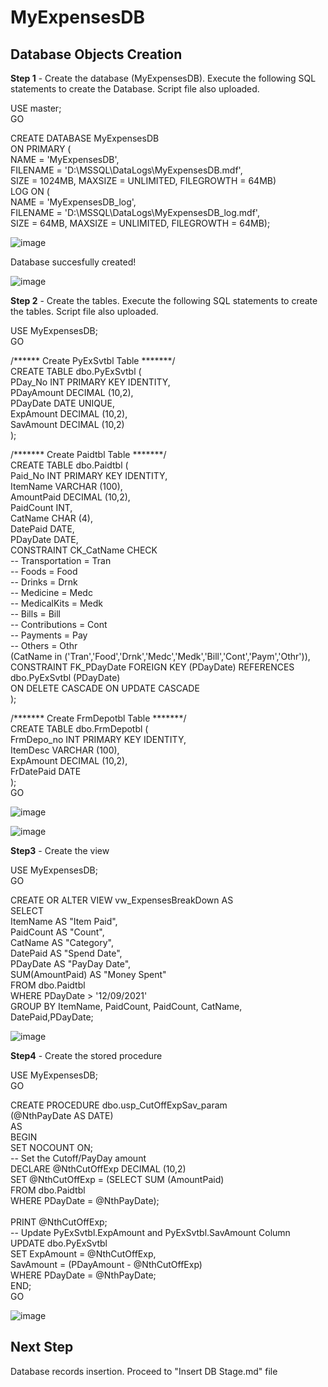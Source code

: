 # **MyExpensesDB**

**Database Objects Creation**
----------------------------------------------------------------------------------------------------------------------------------

**Step 1** - Create the database (MyExpensesDB). Execute the following SQL statements to create the Database. Script file also uploaded.

USE master;                                                  <br/>
GO

CREATE DATABASE MyExpensesDB                                  <br/>
ON PRIMARY (                                                  <br/>
    NAME = 'MyExpensesDB',                                    <br/>
    FILENAME = 'D:\MSSQL\DataLogs\MyExpensesDB.mdf',          <br/>
    SIZE = 1024MB, MAXSIZE = UNLIMITED, FILEGROWTH = 64MB)                                                            
LOG ON (                                                      <br/>
    NAME = 'MyExpensesDB_log',                                <br/>
    FILENAME = 'D:\MSSQL\DataLogs\MyExpensesDB_log.mdf',      <br/>
    SIZE = 64MB, MAXSIZE = UNLIMITED, FILEGROWTH = 64MB);     <br/>

![image](https://user-images.githubusercontent.com/95063830/157047148-bbbc9cdb-5dac-415f-84f1-14eaaea6d425.png)

Database succesfully created!

![image](https://user-images.githubusercontent.com/95063830/157047315-946e482d-0bb8-4054-83ac-6fe6ab01dfd9.png)


**Step 2** - Create the tables. Execute the following SQL statements to create the tables. Script file also uploaded.

USE MyExpensesDB;                                           <br/>
GO

/****** Create PyExSvtbl Table *******/                         <br/>
CREATE TABLE dbo.PyExSvtbl (                                    <br/>
    PDay_No     INT PRIMARY KEY IDENTITY,                                           
    PDayAmount	DECIMAL (10,2),                                 <br/>
    PDayDate    DATE UNIQUE,                                    <br/>
    ExpAmount	DECIMAL (10,2),                                 <br/>
    SavAmount	DECIMAL (10,2)                                  <br/>
);                                                              <br/>
                        
/******* Create Paidtbl Table *******/                          <br/>
CREATE TABLE dbo.Paidtbl (                                      <br/>
    Paid_No		INT PRIMARY KEY IDENTITY,                       <br/>
    ItemName	VARCHAR (100),                                  <br/>
    AmountPaid	DECIMAL (10,2),                                 <br/>
    PaidCount	INT,                                            <br/>
    CatName		CHAR (4),                                       <br/>
    DatePaid	DATE,                                           <br/>
    PDayDate	DATE,                                           <br/>
CONSTRAINT  CK_CatName CHECK                                    
     -- Transportation = Tran                                              
     -- Foods          = Food                                   <br/>
     -- Drinks         = Drnk                                   <br/>
     -- Medicine       = Medc                                      
     -- MedicalKits    = Medk                                   <br/>
     -- Bills          = Bill                                   <br/>
     -- Contributions  = Cont                                   <br/>
     -- Payments       = Pay                                    <br/> 
     -- Others         = Othr                                   <br/>
        (CatName in ('Tran','Food','Drnk','Medc','Medk','Bill','Cont','Paym','Othr')),  <br/>
CONSTRAINT FK_PDayDate FOREIGN KEY (PDayDate) REFERENCES dbo.PyExSvtbl (PDayDate)       <br/>
    ON DELETE CASCADE ON UPDATE CASCADE                                                 <br/>
);                                                                                      <br/>   

/******* Create FrmDepotbl Table *******/                                                                                          
CREATE TABLE dbo.FrmDepotbl (                                                           <br/>
    FrmDepo_no	INT PRIMARY KEY IDENTITY,                                               <br/>
    ItemDesc	VARCHAR (100),                                                          <br/>
    ExpAmount	DECIMAL (10,2),                                                         <br/>
    FrDatePaid	DATE                                                                    <br/>
);                                                                                      <br/>
GO                                                                                      <br/>


![image](https://user-images.githubusercontent.com/95063830/157194423-5f4b5849-0c63-4510-925c-71d495352022.png)

![image](https://user-images.githubusercontent.com/95063830/157194509-d89d4b74-840a-4d1b-8d70-a538da9f25cf.png)
 <br/>

**Step3** - Create the view 

USE MyExpensesDB;                                           <br/>
GO

CREATE OR ALTER VIEW vw_ExpensesBreakDown AS                <br/>
    SELECT                                                    
    ItemName		AS "Item Paid",                         <br/>
    PaidCount	    AS "Count",                             <br/>
    CatName	        AS "Category",	                        <br/>
    DatePaid        AS "Spend Date",	                    <br/>
    PDayDate	    AS "PayDay Date",                       <br/>
 SUM(AmountPaid)   	AS "Money Spent"                        <br/>
 FROM dbo.Paidtbl                                           <br/>
 WHERE PDayDate >   '12/09/2021'                            <br/>
 GROUP BY ItemName, PaidCount, PaidCount, CatName, DatePaid,PDayDate;       <br/>

![image](https://user-images.githubusercontent.com/95063830/157197670-cb77473a-23d0-4c1b-af05-28f00dd9aaa6.png)
 <br/>

**Step4** - Create the stored procedure

USE MyExpensesDB;                                           <br/>
GO

CREATE PROCEDURE dbo.usp_CutOffExpSav_param                 <br/>
(@NthPayDate AS DATE)                                       <br/>
AS                                                          <br/>
BEGIN                                                       <br/>
SET NOCOUNT ON;                                             <br/>
    -- Set the Cutoff/PayDay amount                                                  
    DECLARE @NthCutOffExp DECIMAL (10,2)                    <br/>
    SET @NthCutOffExp = (SELECT SUM (AmountPaid)            <br/>
                         FROM dbo.Paidtbl                   <br/>
                         WHERE PDayDate =  @NthPayDate);    <br/>                                                               
    PRINT @NthCutOffExp;                                    <br/>
    -- Update PyExSvtbl.ExpAmount and PyExSvtbl.SavAmount Column    <br/>
    UPDATE dbo.PyExSvtbl                                                               
    SET     ExpAmount = @NthCutOffExp,                                 
            SavAmount = (PDayAmount - @NthCutOffExp)                   
    WHERE   PDayDate = @NthPayDate;                                 <br/>
END;                                                                <br/>
GO    

![image](https://user-images.githubusercontent.com/95063830/157201113-d16374b1-5f6f-4a25-87ed-dcba2f7ec0e0.png)
 <br/>


**Next Step**
----------------------------------------------------------------------------------------------------------------------------------
Database records insertion. Proceed to "Insert DB Stage.md" file
